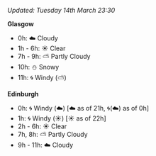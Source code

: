 *Updated: Tuesday 14th March 23:30*

**Glasgow**

* 0h: :cloud: Cloudy
* 1h - 6h: :sunny: Clear
* 7h - 9h: :partly_sunny: Partly Cloudy
* 10h: :snowman: Snowy
* 11h: :cyclone: Windy (:partly_sunny:)

**Edinburgh**

* 0h: :cyclone: Windy (:cloud:) [:cloud: as of 21h, :cyclone:(:cloud:) as of 0h]
* 1h: :cyclone: Windy (:sunny:) [:sunny: as of 22h]
* 2h - 6h: :sunny: Clear
* 7h, 8h: :partly_sunny: Partly Cloudy
* 9h - 11h: :cloud: Cloudy
